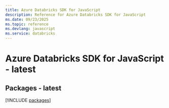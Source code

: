 ```yaml
---
title: Azure Databricks SDK for JavaScript
description: Reference for Azure Databricks SDK for JavaScript
ms.date: 09/23/2025
ms.topic: reference
ms.devlang: javascript
ms.service: databricks
---
```

# Azure Databricks SDK for JavaScript - latest
## Packages - latest
[!INCLUDE [packages](databricks-index.md)]